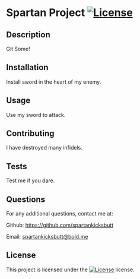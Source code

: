 # Spartan Project   [![License](https://img.shields.io/badge/License-Apache_2.0-blue.svg)](https://opensource.org/licenses/Apache-2.0)


  ## Description                          
  Git Some!           
             
  ## Installation
  Install sword in the heart of my enemy.
             
  ## Usage
  Use my sword to attack.
  
  ## Contributing 
  I have destroyed many infidels.  
  
  ## Tests 
  Test me if you dare.
  
  ## Questions
  For any additional questions, contact me at: 
  
 Github: https://github.com/spartankicksbutt 
  
 Email: spartankicksbutt@bold.me
  
## License
This project is licensed under the [![License](https://img.shields.io/badge/License-Apache_2.0-blue.svg)](https://opensource.org/licenses/Apache-2.0) license.